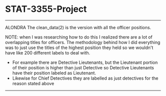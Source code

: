# STAT-3355-Project

------------------------------------------------------------------------------------------------------------------------------------------
ALONDRA
The clean_data(2) is the version with all the officer positions. 

NOTE: when I was researching how to do this I realized there are a lot of overlapping titles for officers. The methodology behind how I did everything was to just use the titles of the highest position they held so we wouldn't have like 200 different labels to deal with.
- For example there are Detective Lieutenants, but the Lieutenant portion of their position is higher than just Detective so Detective   Lieutenants have their position labeled as Lieutenant. 
- Likewise for Chief Detectives they are labelled as just detectives for the reason stated above
------------------------------------------------------------------------------------------------------------------------------------------
